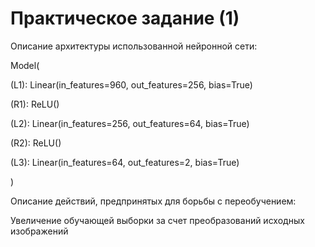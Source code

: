 # Практическое задание (1)

Описание архитектуры использованной нейронной сети:

Model(

  (L1): Linear(in_features=960, out_features=256, bias=True)
  
  (R1): ReLU()
  
  (L2): Linear(in_features=256, out_features=64, bias=True)
  
  (R2): ReLU()
  
  (L3): Linear(in_features=64, out_features=2, bias=True)
  
)

Описание действий, предпринятых для борьбы с переобучением:

Увеличение обучающей выборки за счет преобразований исходных изображений

